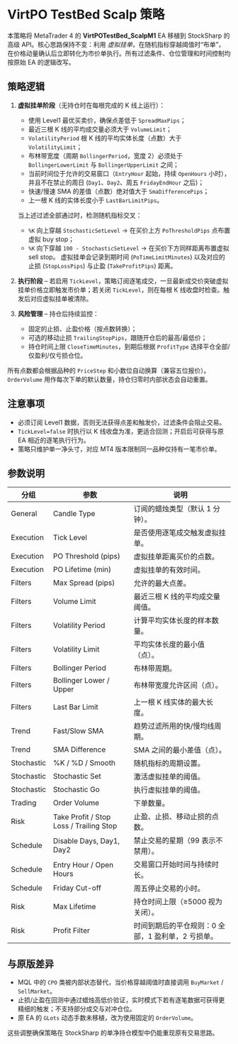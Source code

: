 # VirtPO TestBed Scalp 策略

本策略将 MetaTrader 4 的 **VirtPOTestBed_ScalpM1** EA 移植到 StockSharp 的高级 API。核心思路保持不变：利用 *虚拟挂单*，在随机指标穿越阈值时“布单”，在价格动量确认后立即转化为市价单执行。所有过滤条件、仓位管理和时间控制均按原始 EA 的逻辑改写。

## 策略逻辑

1. **虚拟挂单阶段**（无持仓时在每根完成的 K 线上运行）：
   * 使用 Level1 最优买卖价，确保点差低于 `SpreadMaxPips`；
   * 最近三根 K 线的平均成交量必须大于 `VolumeLimit`；
   * `VolatilityPeriod` 根 K 线的平均实体长度（点数）大于 `VolatilityLimit`；
   * 布林带宽度（周期 `BollingerPeriod`，宽度 2）必须处于 `BollingerLowerLimit` 与 `BollingerUpperLimit` 之间；
   * 当前时间位于允许的交易窗口（`EntryHour` 起始，持续 `OpenHours` 小时），并且不在禁止的周日 (`Day1`、`Day2`、周五 `FridayEndHour` 之后)；
   * 快速/慢速 SMA 的差值（点数）绝对值大于 `SmaDifferencePips`；
   * 上一根 K 线的实体长度小于 `LastBarLimitPips`。

   当上述过滤全部通过时，检测随机指标交叉：
   * `%K` 向上穿越 `StochasticSetLevel` → 在买价上方 `PoThresholdPips` 点布置虚拟 buy stop；
   * `%K` 向下穿越 `100 - StochasticSetLevel` → 在买价下方同样距离布置虚拟 sell stop。
   虚拟挂单会记录到期时间 (`PoTimeLimitMinutes`) 以及对应的止损 (`StopLossPips`) 与止盈 (`TakeProfitPips`) 距离。

2. **执行阶段** – 若启用 `TickLevel`，策略订阅逐笔成交，一旦最新成交价突破虚拟挂单价格立即触发市价单；若关闭 `TickLevel`，则在每根 K 线收盘时检查。触发后对应虚拟挂单被清除。

3. **风险管理** – 持仓后持续监控：
   * 固定的止损、止盈价格（按点数转换）；
   * 可选的移动止损 `TrailingStopPips`，跟随开仓后的最高/最低价；
   * 持仓时间上限 `CloseTimeMinutes`，到期后根据 `ProfitType` 选择平仓全部/仅盈利/仅亏损仓位。

所有点数都会根据品种的 `PriceStep` 和小数位自动换算（兼容五位报价）。`OrderVolume` 用作每次下单的默认数量，持仓归零时内部状态会自动重置。

## 注意事项

* 必须订阅 Level1 数据，否则无法获得点差和触发价，过滤条件会阻止交易。
* `TickLevel=false` 时执行以 K 线收盘为准，更适合回测；开启后可获得与原 EA 相近的逐笔执行行为。
* 策略只维护单一净头寸，对应 MT4 版本限制同一品种仅持有一笔市价单。

## 参数说明

| 分组 | 参数 | 说明 |
| --- | --- | --- |
| General | Candle Type | 订阅的蜡烛类型（默认 1 分钟）。 |
| Execution | Tick Level | 是否使用逐笔成交触发虚拟挂单。 |
| Execution | PO Threshold (pips) | 虚拟挂单距离买价的点数。 |
| Execution | PO Lifetime (min) | 虚拟挂单的有效时间。 |
| Filters | Max Spread (pips) | 允许的最大点差。 |
| Filters | Volume Limit | 最近三根 K 线的平均成交量阈值。 |
| Filters | Volatility Period | 计算平均实体长度的样本数量。 |
| Filters | Volatility Limit | 平均实体长度的最小值（点）。 |
| Filters | Bollinger Period | 布林带周期。 |
| Filters | Bollinger Lower / Upper | 布林带宽度允许区间（点）。 |
| Filters | Last Bar Limit | 上一根 K 线实体的最大长度。 |
| Trend | Fast/Slow SMA | 趋势过滤所用的快/慢均线周期。 |
| Trend | SMA Difference | SMA 之间的最小差值（点）。 |
| Stochastic | %K / %D / Smooth | 随机指标的周期设置。 |
| Stochastic | Stochastic Set | 激活虚拟挂单的阈值。 |
| Stochastic | Stochastic Go | 执行虚拟挂单的阈值。 |
| Trading | Order Volume | 下单数量。 |
| Risk | Take Profit / Stop Loss / Trailing Stop | 止盈、止损、移动止损的点数。 |
| Schedule | Disable Days, Day1, Day2 | 禁止交易的星期（99 表示不禁用）。 |
| Schedule | Entry Hour / Open Hours | 交易窗口开始时间与持续时长。 |
| Schedule | Friday Cut-off | 周五停止交易的小时。 |
| Risk | Max Lifetime | 持仓时间上限（≥5000 视为关闭）。 |
| Risk | Profit Filter | 时间到期后的平仓规则：0 全部，1 盈利单，2 亏损单。 |

## 与原版差异

* MQL 中的 `CPO` 类被内部状态替代，当价格穿越阈值时直接调用 `BuyMarket` / `SellMarket`。
* 止损/止盈在回测中通过蜡烛高低价验证，实时模式下若有逐笔数据可获得更精细的触发；不支持部分成交与对冲仓位。
* 原 EA 的 `GLots` 动态手数未移植，改为使用固定的 `OrderVolume`。

这些调整确保策略在 StockSharp 的单净持仓模型中仍能重现原有交易思路。
